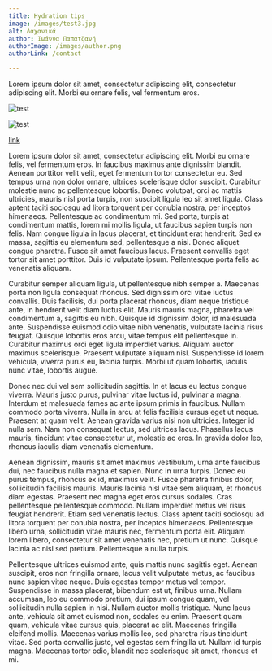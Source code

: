 ```yaml
---
title: Hydration tips
image: /images/test3.jpg
alt: Λαχανικά
author: Ιωάννα Παπατζανή
authorImage: /images/author.png
authorLink: /contact

---
```


Lorem ipsum dolor sit amet, consectetur adipiscing elit, consectetur adipiscing elit. Morbi eu ornare felis, vel fermentum eros.


![test](/images/test.png)

![test](/images/logo.svg)

[link](https://www.lipsum.com/feed/html)

Lorem ipsum dolor sit amet, consectetur adipiscing elit. Morbi eu ornare felis, vel fermentum eros. In faucibus maximus ante dignissim blandit. Aenean porttitor velit velit, eget fermentum tortor consectetur eu. Sed tempus urna non dolor ornare, ultrices scelerisque dolor suscipit. Curabitur molestie nunc ac pellentesque lobortis. Donec volutpat, orci ac mattis ultricies, mauris nisl porta turpis, non suscipit ligula leo sit amet ligula. Class aptent taciti sociosqu ad litora torquent per conubia nostra, per inceptos himenaeos. Pellentesque ac condimentum mi. Sed porta, turpis at condimentum mattis, lorem mi mollis ligula, ut faucibus sapien turpis non felis. Nam congue ligula in lacus placerat, et tincidunt erat hendrerit. Sed ex massa, sagittis eu elementum sed, pellentesque a nisi. Donec aliquet congue pharetra. Fusce sit amet faucibus lacus. Praesent convallis eget tortor sit amet porttitor. Duis id vulputate ipsum. Pellentesque porta felis ac venenatis aliquam.

Curabitur semper aliquam ligula, ut pellentesque nibh semper a. Maecenas porta non ligula consequat rhoncus. Sed dignissim orci vitae luctus convallis. Duis facilisis, dui porta placerat rhoncus, diam neque tristique ante, in hendrerit velit diam luctus elit. Mauris mauris magna, pharetra vel condimentum a, sagittis eu nibh. Quisque id dignissim dolor, id malesuada ante. Suspendisse euismod odio vitae nibh venenatis, vulputate lacinia risus feugiat. Quisque lobortis eros arcu, vitae tempus elit pellentesque in. Curabitur maximus orci eget ligula imperdiet varius. Aliquam auctor maximus scelerisque. Praesent vulputate aliquam nisl. Suspendisse id lorem vehicula, viverra purus eu, lacinia turpis. Morbi ut quam lobortis, iaculis nunc vitae, lobortis augue.

Donec nec dui vel sem sollicitudin sagittis. In et lacus eu lectus congue viverra. Mauris justo purus, pulvinar vitae luctus id, pulvinar a magna. Interdum et malesuada fames ac ante ipsum primis in faucibus. Nullam commodo porta viverra. Nulla in arcu at felis facilisis cursus eget ut neque. Praesent at quam velit. Aenean gravida varius nisi non ultricies. Integer id nulla sem. Nam non consequat lectus, sed ultrices lacus. Phasellus lacus mauris, tincidunt vitae consectetur ut, molestie ac eros. In gravida dolor leo, rhoncus iaculis diam venenatis elementum.

Aenean dignissim, mauris sit amet maximus vestibulum, urna ante faucibus dui, nec faucibus nulla magna et sapien. Nunc in urna turpis. Donec eu purus tempus, rhoncus ex id, maximus velit. Fusce pharetra finibus dolor, sollicitudin facilisis mauris. Mauris lacinia nisl vitae sem aliquam, et rhoncus diam egestas. Praesent nec magna eget eros cursus sodales. Cras pellentesque pellentesque commodo. Nullam imperdiet metus vel risus feugiat hendrerit. Etiam sed venenatis lectus. Class aptent taciti sociosqu ad litora torquent per conubia nostra, per inceptos himenaeos. Pellentesque libero urna, sollicitudin vitae mauris nec, fermentum porta elit. Aliquam lorem libero, consectetur sit amet venenatis nec, pretium ut nunc. Quisque lacinia ac nisl sed pretium. Pellentesque a nulla turpis.

Pellentesque ultrices euismod ante, quis mattis nunc sagittis eget. Aenean suscipit, eros non fringilla ornare, lacus velit vulputate metus, ac faucibus nunc sapien vitae neque. Duis egestas tempor metus vel tempor. Suspendisse in massa placerat, bibendum est ut, finibus urna. Nullam accumsan, leo eu commodo pretium, dui ipsum congue quam, vel sollicitudin nulla sapien in nisi. Nullam auctor mollis tristique. Nunc lacus ante, vehicula sit amet euismod non, sodales eu enim. Praesent quam quam, vehicula vitae cursus quis, placerat ac elit. Maecenas fringilla eleifend mollis. Maecenas varius mollis leo, sed pharetra risus tincidunt vitae. Sed porta convallis justo, vel egestas sem fringilla ut. Nullam id turpis magna. Maecenas tortor odio, blandit nec scelerisque sit amet, rhoncus et mi. 